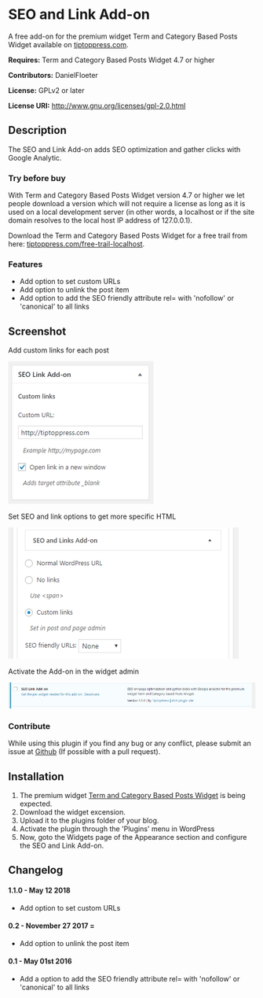 SEO and Link Add-on
===============================================

A free add-on for the premium widget Term and Category Based Posts Widget available on <a target="_blank" href="http://tiptoppress.com/?utm_source=github&utm_campaign=description_eext&utm_medium=web">tiptoppress.com</a>.

**Requires:** Term and Category Based Posts Widget 4.7 or higher

**Contributors:** DanielFloeter
  
**License:** GPLv2 or later 
  
**License URI:** http://www.gnu.org/licenses/gpl-2.0.html


## Description
The SEO and Link Add-on adds SEO optimization and gather clicks with Google Analytic.

### Try before buy

With Term and Category Based Posts Widget version 4.7 or higher we let people download a version which will not require a license as long as it is used on a local development server (in other words, a localhost or if the site domain resolves to the local host IP address of 127.0.0.1).

Download the Term and Category Based Posts Widget for a free trail from here: [tiptoppress.com/free-trail-localhost](http://tiptoppress.com/free-trail-localhost/?utm_source=wordpress_org&utm_campaign=try_befor_buy_eext&utm_medium=web).

### Features

* Add option to set custom URLs
* Add option to unlink the post item
* Add option to add the SEO friendly attribute rel= with 'nofollow' or 'canonical' to all links

## Screenshot
Add custom links for each post

![Add custom links for each post](https://github.com/tiptoppress/seo-extension/blob/master/screenshot-1.png?raw=true "Add custom links for each post")

Set SEO and link options to get more specific HTML

![Set SEO and link options to get more specific HTML](https://github.com/tiptoppress/seo-extension/blob/master/screenshot-2.png?raw=true "Set SEO and link options to get more specific HTML")

Activate the Add-on in the widget admin

![Activate the Add-on in the widget admin](https://github.com/tiptoppress/seo-extension/blob/master/screenshot-3.png?raw=true "Activate the Add-on in the widget admin")


### Contribute
While using this plugin if you find any bug or any conflict, please submit an issue at 
[Github](https://github.com/tiptoppress/term-posts-excerpt-extension) (If possible with a pull request). 

## Installation
1. The premium widget <a target="_blank" href="http://tiptoppress.com/?utm_source=github&utm_campaign=installation_eext&utm_medium=web">Term and Category Based Posts Widget</a> is being expected.
2. Download the widget excension.
3. Upload it to the plugins folder of your blog.
4. Activate the plugin through the 'Plugins' menu in WordPress
5. Now, goto the Widgets page of the Appearance section and configure the SEO and Link Add-on.

## Changelog
#### 1.1.0 - May 12 2018
* Add option to set custom URLs

#### 0.2 - November 27 2017 =
* Add option to unlink the post item

#### 0.1 - May 01st 2016
* Add a option to add the SEO friendly attribute rel= with 'nofollow' or 'canonical' to all links